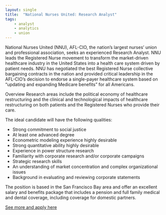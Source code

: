 ```yaml
---
layout: single
title:  "National Nurses United: Research Analyst"
tags: 
    - analyst
    - analytics
    - union
---
```


National Nurses United (NNU), AFL-CIO, the nation’s largest nurses’ union and professional association, seeks an experienced Research Analyst. NNU leads the Registered Nurse movement to transform the market-driven healthcare industry in the United States into a health care system driven by patient needs. NNU has negotiated the best Registered Nurse collective bargaining contracts in the nation and provided critical leadership in the AFL-CIO’s decision to endorse a single-payer healthcare system based on “updating and expanding Medicare benefits” for all Americans.

Overview
Research areas include the political economy of healthcare restructuring and the clinical and technological impacts of healthcare restructuring on both patients and the Registered Nurses who provide their care.

The ideal candidate will have the following qualities:
* Strong commitment to social justice
* At least one advanced degree
* Econometric modeling experience highly desirable
* Strong quantitative ability highly desirable
* Experience in power structure research
* Familiarity with corporate research and/or corporate campaigns
* Strategic research skills
* An understanding of market concentration and complex organizational issues
* Background in evaluating and reviewing corporate statements

The position is based in the San Francisco Bay area and offer an excellent salary and benefits package that includes a pension and full family medical and dental coverage, including coverage for domestic partners.

[See more and apply here](https://www.unionjobs.com/listing.php?id=3914)
